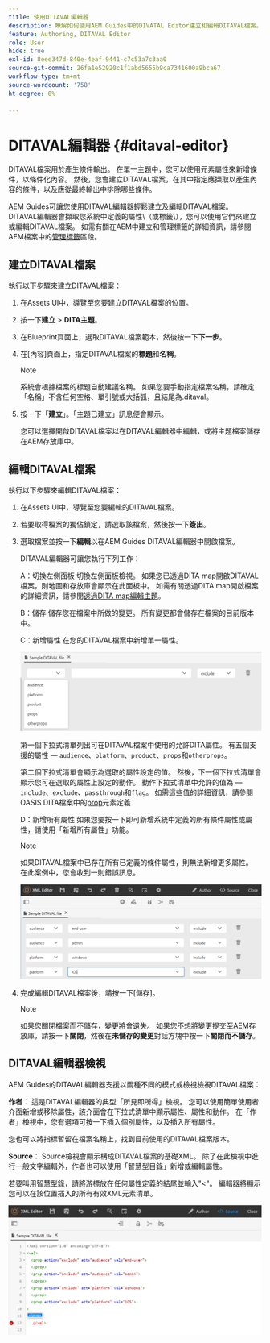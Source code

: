 ```yaml
---
title: 使用DITAVAL編輯器
description: 瞭解如何使用AEM Guides中的DIVATAL Editor建立和編輯DITAVAL檔案。 瞭解DITAVAL編輯器如何在製作和來源檢視中支援DITAVAL檔案。
feature: Authoring, DITAVAL Editor
role: User
hide: true
exl-id: 8eee347d-840e-4eaf-9441-c7c53a7c3aa0
source-git-commit: 26fa1e52920c1f1abd5655b9ca7341600a9bca67
workflow-type: tm+mt
source-wordcount: '758'
ht-degree: 0%

---
```


# DITAVAL編輯器 {#ditaval-editor}

DITAVAL檔案用於產生條件輸出。 在單一主題中，您可以使用元素屬性來新增條件，以條件化內容。 然後，您會建立DITAVAL檔案，在其中指定應擷取以產生內容的條件，以及應從最終輸出中排除哪些條件。

AEM Guides可讓您使用DITAVAL編輯器輕鬆建立及編輯DITAVAL檔案。 DITAVAL編輯器會擷取您系統中定義的屬性\（或標籤\），您可以使用它們來建立或編輯DITAVAL檔案。 如需有關在AEM中建立和管理標籤的詳細資訊，請參閱AEM檔案中的[管理標籤](https://experienceleague.adobe.com/docs/experience-manager-cloud-service/sites/authoring/features/tags.html?lang=en)區段。

## 建立DITAVAL檔案

執行以下步驟來建立DITAVAL檔案：

1. 在Assets UI中，導覽至您要建立DITAVAL檔案的位置。

1. 按一下&#x200B;**建立** \> **DITA主題**。

1. 在Blueprint頁面上，選取DITAVAL檔案範本，然後按一下&#x200B;**下一步**。

1. 在[內容]頁面上，指定DITAVAL檔案的&#x200B;**標題**&#x200B;和&#x200B;**名稱**。

   >[!NOTE]
   >
   > 系統會根據檔案的標題自動建議名稱。 如果您要手動指定檔案名稱，請確定「名稱」不含任何空格、單引號或大括弧，且結尾為.ditaval。

1. 按一下「**建立**」。「主題已建立」訊息便會顯示。

   您可以選擇開啟DITAVAL檔案以在DITAVAL編輯器中編輯，或將主題檔案儲存在AEM存放庫中。


## 編輯DITAVAL檔案

執行以下步驟來編輯DITAVAL檔案：

1. 在Assets UI中，導覽至您要編輯的DITAVAL檔案。

1. 若要取得檔案的獨佔鎖定，請選取該檔案，然後按一下&#x200B;**簽出**。

1. 選取檔案並按一下&#x200B;**編輯**&#x200B;以在AEM Guides DITAVAL編輯器中開啟檔案。

   DITAVAL編輯器可讓您執行下列工作：

   A：切換左側面板
切換左側面板檢視。 如果您已透過DITA map開啟DITAVAL檔案，則地圖和存放庫會顯示在此面板中。 如需有關透過DITA map開啟檔案的詳細資訊，請參閱[透過DITA map編輯主題](map-editor-advanced-map-editor.md#id17ACJ0F0FHS)。

   B：儲存
儲存您在檔案中所做的變更。 所有變更都會儲存在檔案的目前版本中。

   C：新增屬性
在您的DITAVAL檔案中新增單一屬性。

   ![](images/ditaval-editor-props.png)

   第一個下拉式清單列出可在DITAVAL檔案中使用的允許DITA屬性。 有五個支援的屬性 — `audience`、`platform`、`product`、`props`和`otherprops`。

   第二個下拉式清單會顯示為選取的屬性設定的值。 然後，下一個下拉式清單會顯示您可在選取的屬性上設定的動作。 動作下拉式清單中允許的值為 — `include`、`exclude`、`passthrough`和`flag`。 如需這些值的詳細資訊，請參閱OASIS DITA檔案中的[prop](http://docs.oasis-open.org/dita/dita/v1.3/errata01/os/complete/part3-all-inclusive/langRef/ditaval/ditaval-prop.html#ditaval-prop)元素定義

   D：新增所有屬性
如果您要按一下即可新增系統中定義的所有條件屬性或屬性，請使用「新增所有屬性」功能。

   >[!NOTE]
   >
   > 如果DITAVAL檔案中已存在所有已定義的條件屬性，則無法新增更多屬性。 在此案例中，您會收到一則錯誤訊息。

   ![](images/ditaval-all-props.png)

1. 完成編輯DITAVAL檔案後，請按一下[儲存]。**&#x200B;**

   >[!NOTE]
   >
   > 如果您關閉檔案而不儲存，變更將會遺失。 如果您不想將變更提交至AEM存放庫，請按一下&#x200B;**關閉**，然後在&#x200B;**未儲存的變更**&#x200B;對話方塊中按一下&#x200B;**關閉而不儲存**。


## DITAVAL編輯器檢視

AEM Guides的DITAVAL編輯器支援以兩種不同的模式或檢視檢視DITAVAL檔案：

**作者**：   這是DITAVAL編輯器的典型「所見即所得」檢視。 您可以使用簡單使用者介面新增或移除屬性，該介面會在下拉式清單中顯示屬性、屬性和動作。 在「作者」檢視中，您有選項可按一下插入個別屬性，以及插入所有屬性。

您也可以將指標暫留在檔案名稱上，找到目前使用的DITAVAL檔案版本。

**Source**：   Source檢視會顯示構成DITAVAL檔案的基礎XML。 除了在此檢視中進行一般文字編輯外，作者也可以使用「智慧型目錄」新增或編輯屬性。

若要叫用智慧型錄，請將游標放在任何屬性定義的結尾並輸入&quot;&lt;&quot;。 編輯器將顯示您可以在該位置插入的所有有效XML元素清單。

![](images/ditaval-source-view.png)
